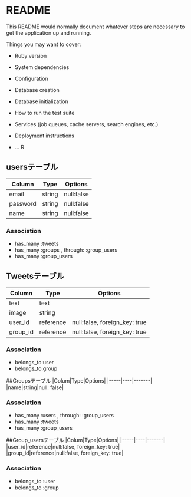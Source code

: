 # README

This README would normally document whatever steps are necessary to get the
application up and running.

Things you may want to cover:

* Ruby version

* System dependencies

* Configuration

* Database creation

* Database initialization

* How to run the test suite

* Services (job queues, cache servers, search engines, etc.)

* Deployment instructions

* ...
R

## usersテーブル
|Column|Type|Options|
|------|----|-------|
|email|string|null:false|
|password|string|null:false|
|name|string|null:false|


### Association
- has_many :tweets
- has_many :groups , through: :group_users
- has_many :group_users


## Tweetsテーブル
|Column|Type|Options|
|------|----|-------|
|text|text|
|image|string|
|user_id|reference|null:false, foreign_key: true|
|group_id|reference|null:false, foreign_key: true|


### Association
- belongs_to:user
- belongs_to:group

##Groupsテーブル
|Colum|Type|Options|
|-----|----|-------|
|name|string|null: false|

### Association
- has_many :users , through: :group_users
- has_many :tweets
- has_many :group_users

##Group_usersテーブル
|Colum|Type|Options|
|-----|----|-------|
|user_id|reference|null:false, foreign_key: true|
|group_id|reference|null:false, foreign_key: true|


### Association
- belongs_to :user
- belongs_to :group






